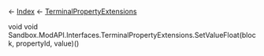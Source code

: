 ← [Index](Api-Index) ← [TerminalPropertyExtensions](Sandbox.ModAPI.Interfaces.TerminalPropertyExtensions)

void void Sandbox.ModAPI.Interfaces.TerminalPropertyExtensions.SetValueFloat(block, propertyId, value)()